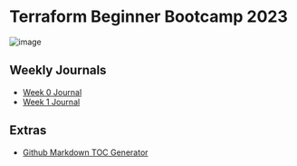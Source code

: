 # Terraform Beginner Bootcamp 2023

![image](https://github.com/vkopel/terraform-beginner-bootcamp-2023/assets/145416515/fc77e07e-3d93-472c-854c-d9059fa68736)



## Weekly Journals
- [Week 0 Journal](journal/week0.md)
- [Week 1 Journal](journal/week1.md)

## Extras
- [Github Markdown TOC Generator](https://ecotrust-canada.github.io/markdown-toc/)